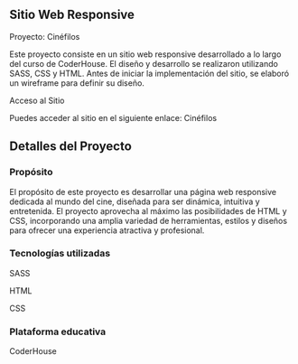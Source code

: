 ## Sitio Web Responsive

Proyecto: Cinéfilos

Este proyecto consiste en un sitio web responsive desarrollado a lo largo del curso de CoderHouse. El diseño y desarrollo se realizaron utilizando SASS, CSS y HTML. Antes de iniciar la implementación del sitio, se elaboró un wireframe para definir su diseño.

Acceso al Sitio

Puedes acceder al sitio en el siguiente enlace: Cinéfilos

## Detalles del Proyecto

### Propósito

El propósito de este proyecto es desarrollar una página web responsive dedicada al mundo del cine, diseñada para ser dinámica, intuitiva y entretenida. El proyecto aprovecha al máximo las posibilidades de HTML y CSS, incorporando una amplia variedad de herramientas, estilos y diseños para ofrecer una experiencia atractiva y profesional.

### Tecnologías utilizadas

SASS

HTML

CSS

### Plataforma educativa

CoderHouse
